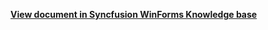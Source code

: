 **[View document in Syncfusion WinForms Knowledge base](https://www.syncfusion.com/kb/12670/how-to-show-the-password-column-in-winforms-gridgroupingcontrol)**
